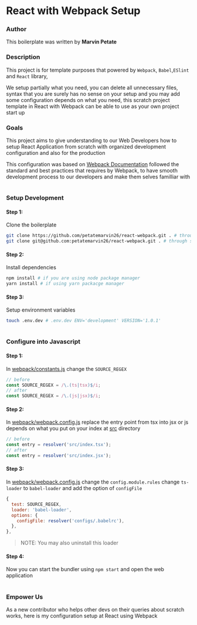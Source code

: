 # React with Webpack Setup

### Author

This boilerplate was written by **Marvin Petate**

### Description

This project is for template purposes that powered by `Webpack`, `Babel`,`ESlint` and `React` library,

We setup partially what you need, you can delete all unnecessary files, syntax that you are surely has no sense on your setup and you may add some configuration depends on what you need, this scratch project template in React with Webpack can be able to use as your own project start up

### Goals

This project aims to give understanding to our Web Developers how to setup
React Application from scratch with organized development configuration and
also for the production

This configuration was based on [Webpack Documentation](https://webpack.js.org/guide) followed the standard and best practices that requires by Webpack, to have smooth
development process to our developers and make them selves familliar with

#

### Setup Development

#### Step 1:

Clone the boilerplate

```bash
git clone https://github.com/petatemarvin26/react-webpack.git . # through https
git clone git@github.com:petatemarvin26/react-webpack.git . # through ssh
```

#### Step 2:

Install dependencies

```bash
npm install # if you are using node package manager
yarn install # if using yarn packacge manager
```

#### Step 3:

Setup environment variables

```bash
touch .env.dev # .env.dev ENV='development' VERSION='1.0.1'
```

#

### Configure into Javascript

#### Step 1:

In [webpack/constants.js](configs/webpack/constants.js) change the `SOURCE_REGEX`

```javascript
// before
const SOURCE_REGEX = /\.(ts|tsx)$/i;
// after
const SOURCE_REGEX = /\.(js|jsx)$/i;
```

#### Step 2:

In [webpack/webpack.config.js](configs/webpack/webpack.config.js) replace the entry point from tsx into jsx or js depends on what you put on your index at [src](src) directory

```javascript
// before
const entry = resolver('src/index.tsx');
// after
const entry = resolver('src/index.jsx');
```

#### Step 3:

In [webpack/webpack.config.js](configs/webpack/webpack.config.js) change the `config.module.rules` change `ts-loader` to `babel-loader` and add the option of `configFile`

```javascript
{
  test: SOURCE_REGEX,
  loader: 'babel-loader',
  options: {
    configFile: resolver('configs/.babelrc'),
  },
},
```

> NOTE: You may also uninstall this loader

#### Step 4:

Now you can start the bundler using `npm start` and open the web application

#

### Empower Us

As a new contributor who helps other devs on their queries about scratch works, here is my configuration setup at React using Webpack

